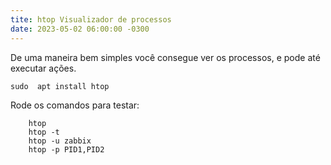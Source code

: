 ```yaml
---
tite: htop Visualizador de processos
date: 2023-05-02 06:00:00 -0300
---
```


De uma maneira bem simples você consegue ver os processos, e pode até executar ações.

    sudo  apt install htop

Rode os comandos para testar:

        htop
        htop -t
        htop -u zabbix
        htop -p PID1,PID2

